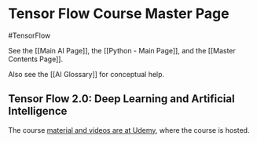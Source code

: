 # Tensor Flow Course Master Page

#TensorFlow 

See the [[Main AI Page]], the [[Python - Main Page]], and the [[Master Contents Page]]. 

Also see the [[AI Glossary]] for conceptual help.

## Tensor Flow 2.0: Deep Learning and Artificial Intelligence

The course [material and videos are at Udemy](https://www.udemy.com/course/deep-learning-tensorflow-2/learn/lecture/15377142#overview), where the course is hosted.